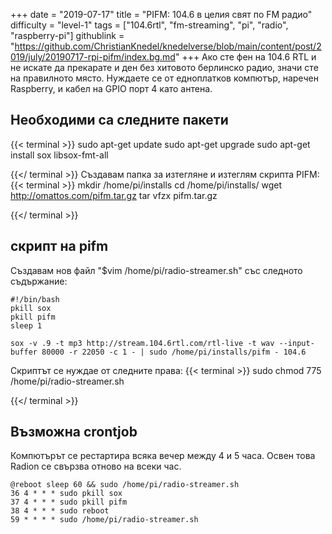 +++
date = "2019-07-17"
title = "PIFM: 104.6 в целия свят по FM радио"
difficulty = "level-1"
tags = ["104.6rtl", "fm-streaming", "pi", "radio", "raspberry-pi"]
githublink = "https://github.com/ChristianKnedel/knedelverse/blob/main/content/post/2019/july/20190717-rpi-pifm/index.bg.md"
+++
Ако сте фен на 104.6 RTL и не искате да прекарате и ден без хитовото берлинско радио, значи сте на правилното място. Нуждаете се от едноплатков компютър, наречен Raspberry, и кабел на GPIO порт 4 като антена.
## Необходими са следните пакети

{{< terminal >}}
sudo apt-get update
sudo apt-get upgrade
sudo apt-get install sox libsox-fmt-all

{{</ terminal >}}
Създавам папка за изтегляне и изтеглям скрипта PIFM:
{{< terminal >}}
mkdir /home/pi/installs
cd /home/pi/installs/
wget http://omattos.com/pifm.tar.gz
tar vfzx pifm.tar.gz

{{</ terminal >}}

## скрипт на pifm
Създавам нов файл "$vim /home/pi/radio-streamer.sh" със следното съдържание:
```
#!/bin/bash 
pkill sox 
pkill pifm 
sleep 1 

sox -v .9 -t mp3 http://stream.104.6rtl.com/rtl-live -t wav --input-buffer 80000 -r 22050 -c 1 - | sudo /home/pi/installs/pifm - 104.6

```
Скриптът се нуждае от следните права:
{{< terminal >}}
sudo chmod 775 /home/pi/radio-streamer.sh

{{</ terminal >}}

## Възможна crontjob
Компютърът се рестартира всяка вечер между 4 и 5 часа. Освен това Radion се свързва отново на всеки час.
```
@reboot sleep 60 && sudo /home/pi/radio-streamer.sh 
36 4 * * * sudo pkill sox 
37 4 * * * sudo pkill pifm 
38 4 * * * sudo reboot 
59 * * * * sudo /home/pi/radio-streamer.sh

```
